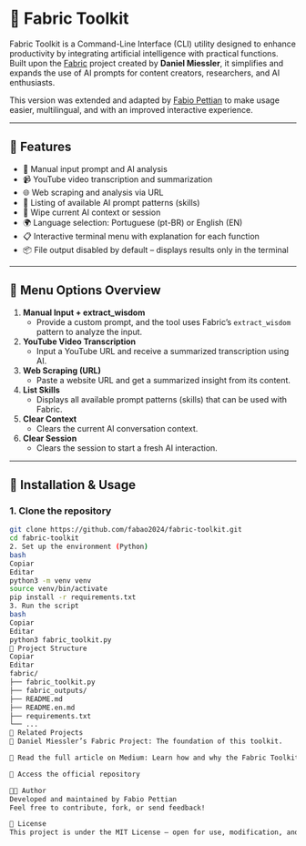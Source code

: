 # 🧠 Fabric Toolkit

Fabric Toolkit is a Command-Line Interface (CLI) utility designed to enhance productivity by integrating artificial intelligence with practical functions. Built upon the [Fabric](https://github.com/danielmiessler/fabric) project created by **Daniel Miessler**, it simplifies and expands the use of AI prompts for content creators, researchers, and AI enthusiasts.

This version was extended and adapted by [Fabio Pettian](https://github.com/fabao2024) to make usage easier, multilingual, and with an improved interactive experience.

---

## 🌟 Features

- 🧾 Manual input prompt and AI analysis
- 📹 YouTube video transcription and summarization
- 🌐 Web scraping and analysis via URL
- 🎨 Listing of available AI prompt patterns (skills)
- 🧹 Wipe current AI context or session
- 🌍 Language selection: Portuguese (pt-BR) or English (EN)
- 📋 Interactive terminal menu with explanation for each function
- 📦 File output disabled by default – displays results only in the terminal

---

## 📸 Menu Options Overview

1. **Manual Input + extract_wisdom**
   - Provide a custom prompt, and the tool uses Fabric’s `extract_wisdom` pattern to analyze the input.
2. **YouTube Video Transcription**
   - Input a YouTube URL and receive a summarized transcription using AI.
3. **Web Scraping (URL)**
   - Paste a website URL and get a summarized insight from its content.
4. **List Skills**
   - Displays all available prompt patterns (skills) that can be used with Fabric.
5. **Clear Context**
   - Clears the current AI conversation context.
6. **Clear Session**
   - Clears the session to start a fresh AI interaction.

---

## 🚀 Installation & Usage

### 1. Clone the repository

```bash
git clone https://github.com/fabao2024/fabric-toolkit.git
cd fabric-toolkit
2. Set up the environment (Python)
bash
Copiar
Editar
python3 -m venv venv
source venv/bin/activate
pip install -r requirements.txt
3. Run the script
bash
Copiar
Editar
python3 fabric_toolkit.py
📂 Project Structure
Copiar
Editar
fabric/
├── fabric_toolkit.py
├── fabric_outputs/
├── README.md
├── README.en.md
├── requirements.txt
└── ...
🔗 Related Projects
🤖 Daniel Miessler’s Fabric Project: The foundation of this toolkit.

📘 Read the full article on Medium: Learn how and why the Fabric Toolkit was created.

📁 Access the official repository

👨‍💻 Author
Developed and maintained by Fabio Pettian
Feel free to contribute, fork, or send feedback!

🪪 License
This project is under the MIT License – open for use, modification, and distribution.
